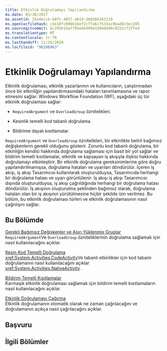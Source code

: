 ```yaml
---
title: Etkinlik Doğrulamayı Yapılandırma
ms.date: 03/30/2017
ms.assetid: 25a4eccb-b8fc-4857-a01d-2683b6341219
ms.openlocfilehash: c3e10fc096b16ef2cf7a6c7533ac9bad8c5ec205
ms.sourcegitcommit: bc293b14af795e0e999e3304dd40c0222cf2ffe4
ms.translationtype: MT
ms.contentlocale: tr-TR
ms.lasthandoff: 11/26/2020
ms.locfileid: "96288963"
---
```

# <a name="configuring-activity-validation"></a>Etkinlik Doğrulamayı Yapılandırma

Etkinlik doğrulaması, etkinlik yazarlarının ve kullanıcıların, çalıştırmadan önce bir etkinliğin yapılandırmasındaki hataları tanımlamasına ve rapor etmesini sağlar. Windows Workflow Foundation (WF), aşağıdaki üç tür etkinlik doğrulaması sağlar:  
  
- `RequiredArgument` ve `OverloadGroup` öznitelikleri.  
  
- Kesinlik temelli kod tabanlı doğrulama.  
  
- Bildirime dayalı kısıtlamalar.  
  
 `RequiredArgument` ve `OverloadGroup` öznitelikleri, bir etkinlikte belirli bağımsız değişkenlerin gerekli olduğunu gösterir. Zorunlu kod tabanlı doğrulama, bir etkinliğin kendisi hakkında doğrulama sağlaması için basit bir yol sağlar ve bildirim temelli kısıtlamalar, etkinlik ve kapsayan iş akışıyla ilişkisi hakkında doğrulamayı etkinleştirir. Bir etkinlik doğrulama gereksinimlerine göre doğru yapılandırılmamışsa, doğrulama hataları ve uyarıları döndürülür. İçeren iş akışı, iş akışı Tasarımcısı kullanılarak oluşturulduysa, Tasarımcıda herhangi bir doğrulama hatası ve uyarı görüntülenir. İş akışı iş akışı Tasarımcısı dışında oluşturulduysa, iş akışı çağrıldığında herhangi bir doğrulama hatası döndürülür. İş akışının oluşturulma şeklinden bağımsız olarak, doğrulama hataları olan bir iş akışının yürütülmesine hiçbir şekilde izin verilmez. Bu bölüm, bu etkinlik doğrulaması türleri ve etkinlik doğrulamasının nasıl çağrılışını sağlar.  
  
## <a name="in-this-section"></a>Bu Bölümde  

 [Gerekli Bağımsız Değişkenler ve Aşırı Yüklenmiş Gruplar](required-arguments-and-overload-groups.md)  
 `RequiredArgument`Ve `OverloadGroup` özniteliklerinin doğrulama sağlamak için nasıl kullanılacağını açıklar.  
  
 [Kesin Kod Temelli Doğrulama](imperative-code-based-validation.md)  
 <xref:System.Activities.CodeActivity>Ve tabanlı etkinlikler için kod tabanlı doğrulamanın nasıl kullanılacağını açıklar <xref:System.Activities.NativeActivity> .  
  
 [Bildirim Temelli Kısıtlamalar](declarative-constraints.md)  
 Karmaşık etkinlik doğrulaması sağlamak için bildirim temelli kısıtlamaların nasıl kullanılacağını açıklar.  
  
 [Etkinlik Doğrulamayı Çağırma](invoking-activity-validation.md)  
 Etkinlik doğrulamanın otomatik olarak ne zaman çağrılacağını ve doğrulamanın açıkça nasıl çağrılacağını açıklar.  
  
## <a name="reference"></a>Başvuru  
  
## <a name="related-sections"></a>İlgili Bölümler
